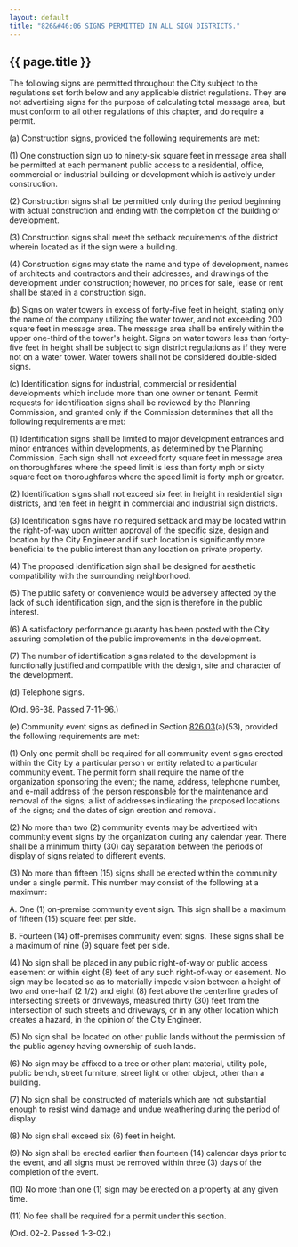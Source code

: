 ```yaml
---
layout: default 
title: "826&#46;06 SIGNS PERMITTED IN ALL SIGN DISTRICTS."
---
```


{{ page.title }}
----------------

The following signs are permitted throughout the City subject to the
regulations set forth below and any applicable district regulations.
They are not advertising signs for the purpose of calculating total
message area, but must conform to all other regulations of this chapter,
and do require a permit.

​(a) Construction signs, provided the following requirements are met:

​(1) One construction sign up to ninety-six square feet in message area
shall be permitted at each permanent public access to a residential,
office, commercial or industrial building or development which is
actively under construction.

​(2) Construction signs shall be permitted only during the period
beginning with actual construction and ending with the completion of the
building or development.

​(3) Construction signs shall meet the setback requirements of the
district wherein located as if the sign were a building.

​(4) Construction signs may state the name and type of development,
names of architects and contractors and their addresses, and drawings of
the development under construction; however, no prices for sale, lease
or rent shall be stated in a construction sign.

​(b) Signs on water towers in excess of forty-five feet in height,
stating only the name of the company utilizing the water tower, and not
exceeding 200 square feet in message area. The message area shall be
entirely within the upper one-third of the tower's height. Signs on
water towers less than forty-five feet in height shall be subject to
sign district regulations as if they were not on a water tower. Water
towers shall not be considered double-sided signs.

​(c) Identification signs for industrial, commercial or residential
developments which include more than one owner or tenant. Permit
requests for identification signs shall be reviewed by the Planning
Commission, and granted only if the Commission determines that all the
following requirements are met:

​(1) Identification signs shall be limited to major development
entrances and minor entrances within developments, as determined by the
Planning Commission. Each sign shall not exceed forty square feet in
message area on thoroughfares where the speed limit is less than forty
mph or sixty square feet on thoroughfares where the speed limit is forty
mph or greater.

​(2) Identification signs shall not exceed six feet in height in
residential sign districts, and ten feet in height in commercial and
industrial sign districts.

​(3) Identification signs have no required setback and may be located
within the right-of-way upon written approval of the specific size,
design and location by the City Engineer and if such location is
significantly more beneficial to the public interest than any location
on private property.

​(4) The proposed identification sign shall be designed for aesthetic
compatibility with the surrounding neighborhood.

​(5) The public safety or convenience would be adversely affected by the
lack of such identification sign, and the sign is therefore in the
public interest.

​(6) A satisfactory performance guaranty has been posted with the City
assuring completion of the public improvements in the development.

​(7) The number of identification signs related to the development is
functionally justified and compatible with the design, site and
character of the development.

​(d) Telephone signs.

(Ord. 96-38. Passed 7-11-96.)

​(e) Community event signs as defined in Section
[826.03](3a2f3d6a.html)(a)(53), provided the following requirements are
met:

​(1) Only one permit shall be required for all community event signs
erected within the City by a particular person or entity related to a
particular community event. The permit form shall require the name of
the organization sponsoring the event; the name, address, telephone
number, and e-mail address of the person responsible for the maintenance
and removal of the signs; a list of addresses indicating the proposed
locations of the signs; and the dates of sign erection and removal.

​(2) No more than two (2) community events may be advertised with
community event signs by the organization during any calendar year.
There shall be a minimum thirty (30) day separation between the periods
of display of signs related to different events.

​(3) No more than fifteen (15) signs shall be erected within the
community under a single permit. This number may consist of the
following at a maximum:

A. One (1) on-premise community event sign. This sign shall be a maximum
of fifteen (15) square feet per side.

B. Fourteen (14) off-premises community event signs. These signs shall
be a maximum of nine (9) square feet per side.

​(4) No sign shall be placed in any public right-of-way or public access
easement or within eight (8) feet of any such right-of-way or easement.
No sign may be located so as to materially impede vision between a
height of two and one-half (2 1/2) and eight (8) feet above the
centerline grades of intersecting streets or driveways, measured thirty
(30) feet from the intersection of such streets and driveways, or in any
other location which creates a hazard, in the opinion of the City
Engineer.

​(5) No sign shall be located on other public lands without the
permission of the public agency having ownership of such lands.

​(6) No sign may be affixed to a tree or other plant material, utility
pole, public bench, street furniture, street light or other object,
other than a building.

​(7) No sign shall be constructed of materials which are not substantial
enough to resist wind damage and undue weathering during the period of
display.

​(8) No sign shall exceed six (6) feet in height.

​(9) No sign shall be erected earlier than fourteen (14) calendar days
prior to the event, and all signs must be removed within three (3) days
of the completion of the event.

​(10) No more than one (1) sign may be erected on a property at any
given time.

​(11) No fee shall be required for a permit under this section.

(Ord. 02-2. Passed 1-3-02.)
